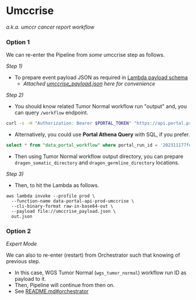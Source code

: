 # Umccrise

_a.k.a. umccr cancer report workflow_

### Option 1

We can re-enter the Pipeline from _some_ umccrise step as follows.

_Step 1)_
- To prepare event payload JSON as required in [Lambda payload schema](https://github.com/umccr/data-portal-apis/blob/dev/data_processors/pipeline/lambdas/umccrise.py#L75-L92)
  - _Attached [umccrise_payload.json](umccrise_payload.json) here for convenience_

_Step 2)_
- You should know related Tumor Normal workflow run "output" and, you can query `/workflow` endpoint.
```bash
curl -s -H "Authorization: Bearer $PORTAL_TOKEN" "https://api.portal.prod.umccr.org/workflows?portal_run_id=202311177fe4c1bc" | jq
```

- Alternatively, you could use **Portal Athena Query** with SQL, if you prefer.
```sql
select * from "data_portal_workflow" where portal_run_id = '202311177fe4c1bc';
```

- Then using Tumor Normal workflow output directory, you can prepare `dragen_somatic_directory` and `dragen_germline_directory` locations.

_Step 3)_
- Then, to hit the Lambda as follows.

```
aws lambda invoke --profile prod \
  --function-name data-portal-api-prod-umccrise \
  --cli-binary-format raw-in-base64-out \
  --payload file://umccrise_payload.json \
  out.json
```


### Option 2

_Expert Mode_

We can also to re-enter (restart) from Orchestrator such that knowing of previous step.
- In this case, WGS Tumor Normal (`wgs_tumor_normal`) workflow run ID as payload to it.
- Then, Pipeline will continue from then on.
- See [README.md#orchestrator](README.md#orchestrator)
